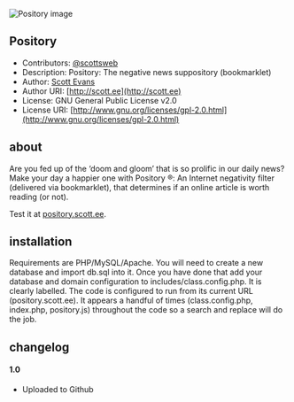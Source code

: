 ![Pository image](https://cloud.scott.ee/images/pository.png)

## Pository

* Contributors: [@scottsweb](http://twitter.com/scottsweb)
* Description: Pository: The negative news suppository (bookmarklet)
* Author: [Scott Evans](http://scott.ee)
* Author URI: [http://scott.ee](http://scott.ee)
* License: GNU General Public License v2.0
* License URI: [http://www.gnu.org/licenses/gpl-2.0.html](http://www.gnu.org/licenses/gpl-2.0.html)

## about

Are you fed up of the &lsquo;doom and gloom&rsquo; that is so prolific in our daily news? Make your day a happier one with Pository &reg;: An Internet negativity filter (delivered via bookmarklet), that determines if an online article is worth reading (or not).

Test it at [pository.scott.ee](http://pository.scott.ee).

## installation

Requirements are PHP/MySQL/Apache. You will need to create a new database and import db.sql into it. Once you have done that add your database and domain configuration to includes/class.config.php. It is clearly labelled. The code is configured to run from its current URL (pository.scott.ee). It appears a handful of times (class.config.php, index.php, pository.js) throughout the code so a search and replace will do the job.

## changelog

#### 1.0
* Uploaded to Github
